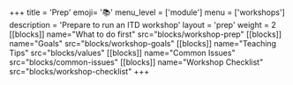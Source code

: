 +++
title = 'Prep'
emoji= '📚'
menu_level = ['module']
menu = ['workshops']
description = 'Prepare to run an ITD workshop'
layout = 'prep'
weight = 2
[[blocks]]
name="What to do first"
src="blocks/workshop-prep"
[[blocks]]
name="Goals"
src="blocks/workshop-goals"
[[blocks]]
name="Teaching Tips"
src="blocks/values"
[[blocks]]
name="Common Issues"
src="blocks/common-issues"
[[blocks]]
name="Workshop Checklist"
src="blocks/workshop-checklist"
+++
